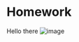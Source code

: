 # Homework
Hello there
![image](https://user-images.githubusercontent.com/111113016/184307347-70cade06-4c75-41fc-9b20-6a81e8094229.png)
